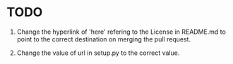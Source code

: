 TODO
====

  1. Change the hyperlink of 'here' refering to the License in README.md to point to the correct destination on merging the pull request.

  2. Change the value of url in setup.py to the correct value.